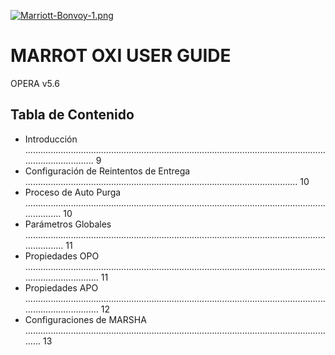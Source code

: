 [![Marriott-Bonvoy-1.png](https://i.postimg.cc/XNfTMmRF/Marriott-Bonvoy-1.png)](https://postimg.cc/7bLB0sYY)
# MARROT OXI USER GUIDE
OPERA v5.6

## Tabla de Contenido
- Introducción .................................................................................................................................................. 9
- Configuración de Reintentos de Entrega ............................................................................................................ 10
- Proceso de Auto Purga ..................................................................................................................................... 10
- Parámetros Globales ...................................................................................................................................... 11
- Propiedades OPO .................................................................................................................................................... 11
- Propiedades APO .................................................................................................................................................... 12
- Configuraciones de MARSHA ............................................................................................................................. 13
